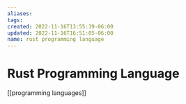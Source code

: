 ```yaml
---
aliases: 
tags: 
created: 2022-11-16T13:55:39-06:00
updated: 2022-11-16T16:51:05-06:00
name: rust programming language
---
```

# Rust Programming Language

[[programming languages]]